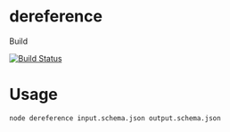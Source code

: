 # dereference

Build

[![Build Status](https://travis-ci.org/sanderch/dereference.svg?branch=master)](https://travis-ci.org/sanderch/dereference)

# Usage
```
node dereference input.schema.json output.schema.json
```
